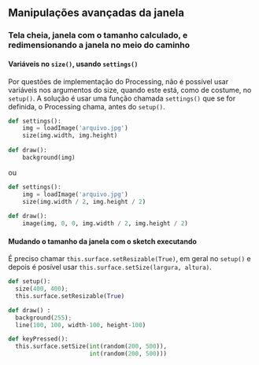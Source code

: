 ## Manipulações avançadas da janela

### Tela cheia, janela com o tamanho calculado, e redimensionando a janela no meio do caminho



#### Variáveis no `size()`, usando `settings()`

Por questões de implementação do Processing, não é possível usar variáveis nos argumentos do size, quando este está, como de costume, no `setup()`. A solução é usar uma função chamada `settings()` que se for definida, o Processing chama, antes do `setup()`.

```python
def settings():
    img = loadImage('arquivo.jpg')
    size(img.width, img.height)
 
def draw():
    background(img) 
```
ou 

```python
def settings():
    img = loadImage('arquivo.jpg')
    size(img.width / 2, img.height / 2)
 
def draw():
    image(img, 0, 0, img.width / 2, img.height / 2) 
```


#### Mudando o tamanho da janela com o sketch executando

É preciso chamar `this.surface.setResizable(True)`, em geral no `setup()` e depois é posível usar `this.surface.setSize(largura, altura)`.

```python
def setup():
  size(400, 400);
  this.surface.setResizable(True)

def draw() :
  background(255);
  line(100, 100, width-100, height-100)

def keyPressed():
  this.surface.setSize(int(random(200, 500)),
                       int(random(200, 500)))
```

